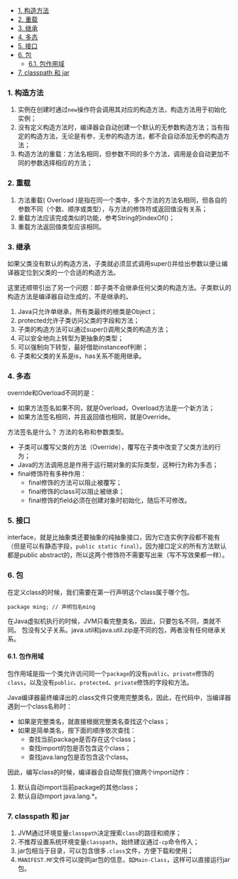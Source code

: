 - [1. 构造方法](#1-构造方法)
- [2. 重载](#2-重载)
- [3. 继承](#3-继承)
- [4. 多态](#4-多态)
- [5. 接口](#5-接口)
- [6. 包](#6-包)
  - [6.1. 包作用域](#61-包作用域)
- [7. classpath 和 jar](#7-classpath-和-jar)

### 1. 构造方法

1. 实例在创建时通过`new`操作符会调用其对应的构造方法，构造方法用于初始化实例；
2. 没有定义构造方法时，编译器会自动创建一个默认的无参数构造方法；当有指定的构造方法，无论是有参，无参的构造方法，都不会自动添加无参的构造方法；
3. 构造方法的重载：方法名相同，但参数不同的多个方法，调用是会自动更加不同的参数选择相应的方法；



### 2. 重载

1. 方法重载( Overload )是指在同一个类中，多个方法的方法名相同，但各自的参数不同（个数、顺序或类型），与方法的修饰符或返回值没有关系；
2. 重载方法应该完成类似的功能，参考String的indexOf()；
3. 重载方法返回值类型应该相同。


### 3. 继承

如果父类没有默认的构造方法，子类就必须显式调用super()并给出参数以便让编译器定位到父类的一个合适的构造方法。

这里还顺带引出了另一个问题：即子类不会继承任何父类的构造方法。子类默认的构造方法是编译器自动生成的，不是继承的。


1. Java只允许单继承，所有类最终的根类是Object；
2. protected允许子类访问父类的字段和方法；
3. 子类的构造方法可以通过super()调用父类的构造方法；
4. 可以安全地向上转型为更抽象的类型；
5. 可以强制向下转型，最好借助instanceof判断；
6. 子类和父类的关系是is，has关系不能用继承。


### 4. 多态

override和Overload不同的是：

- 如果方法签名如果不同，就是Overload，Overload方法是一个新方法；
- 如果方法签名相同，并且返回值也相同，就是Override。

方法签名是什么？
方法的名称和参数类型。


- 子类可以覆写父类的方法（Override），覆写在子类中改变了父类方法的行为；
- Java的方法调用总是作用于运行期对象的实际类型，这种行为称为多态；
- final修饰符有多种作用：
  - final修饰的方法可以阻止被覆写；
  - final修饰的class可以阻止被继承；
  - final修饰的field必须在创建对象时初始化，随后不可修改。



### 5. 接口

interface，就是比抽象类还要抽象的纯抽象接口，因为它连实例字段都不能有（但是可以有静态字段，`public static final`）。因为接口定义的所有方法默认都是public abstract的，所以这两个修饰符不需要写出来（写不写效果都一样）。



### 6. 包

在定义class的时候，我们需要在第一行声明这个class属于哪个包。

```
package ming; // 声明包名ming
```

在Java虚拟机执行的时候，JVM只看完整类名，因此，只要包名不同，类就不同。
包没有父子关系。java.util和java.util.zip是不同的包，两者没有任何继承关系。

#### 6.1. 包作用域

包作用域是指一个类允许访问同一个`package`的没有`public`、`private`修饰的`class`，以及没有`public`、`protected`、`private`修饰的字段和方法。


Java编译器最终编译出的.class文件只使用完整类名，因此，在代码中，当编译器遇到一个class名称时：

- 如果是完整类名，就直接根据完整类名查找这个class；
- 如果是简单类名，按下面的顺序依次查找：
  - 查找当前package是否存在这个class；
  - 查找import的包是否包含这个class；
  - 查找java.lang包是否包含这个class。

因此，编写class的时候，编译器会自动帮我们做两个import动作：

1. 默认自动import当前package的其他class；
2. 默认自动import java.lang.*。



### 7. classpath 和 jar

1. JVM通过环境变量`classpath`决定搜索`class`的路径和顺序；
2. 不推荐设置系统环境变量`classpath`，始终建议通过`-cp`命令传入；
3. jar包相当于目录，可以包含很多`.class`文件，方便下载和使用；
4. `MANIFEST.MF`文件可以提供jar包的信息，如`Main-Class`，这样可以直接运行jar包。

